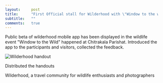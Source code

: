 ```yaml
---
layout:     post
title:      "First Official stall for Wilderhood with \"Window to the wild\" Wildlife Photography exhibition at Chitra Kala Parishat"
subtitle:   ""
comments:   true
---
```


<p>
Public beta of wilderhood mobile app has been displayed in the wildlife event "Window to the Wild" happened at Chitrakala Parishat.
Introduced the app to the participants and visitors, collected the feedback.
</p>

<img src="{{ site.baseurl }}/img/handout.jpg" alt="Wilderhood handout">

<p>
Distributed the handouts
</p>

<p>
<a href="http://www.wilderhood.com" style="text-decoration:none"> Wilderhood</a>, a travel community for wildlife enthusiasts and photographers
</p>
